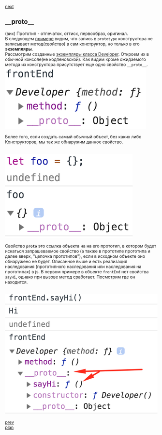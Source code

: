 <a href="04.md">next</a>

<h2>__proto__</h2>

<div>
(вик) Прототип - отпечаток, оттиск, первообраз, оригинал.
</div>

<div>
В следующем <a href="https://codepen.io/paawel/pen/zXVomL?editors=1011">примере</a>
видим, что запись в <code>prototype</code> конструктора не записывает метод(свойство) в
сам конструктор, но только в его <strong>экземпляры</strong>.
</div>

<div>
Рассмотрим созданные <a href="https://codepen.io/paawel/pen/rbEWEZ?editors=1012">экземпляры класса Developer</a>.
Откроем их в обычной консоле(не кодпеновской). Как видим кроме ожидаемого метода из конструктора присутствует
еще одно свойство <code>__proto__</code>.

<br/>
<img src="./media/03-1.png">

Более того, если создать самый обычный объект, без каких либо Конструкторов, мы так же обнаружим данное свойство.

<br/>
<img src="./media/03-2.png">

Свойство <code>__proto__</code> это ссылка объекта на на его прототип, в котором будет искаться запрашеваемое свойство
(а также в прототипе прототипа и далее вверх, "цепочка прототипов"), если в исходном объекте оно обнаружено не будет.
Описанное выше и есть реализация наследования (прототипного наследования или наследования на прототипах) в js.
В первом примере в объекте <code>frontEnd</code> нет свойства <code>sayHi</code>, однако при вызове метод сработает.
Посмотрим где он находится.

<br/>
<img src="./media/03-3.png">

</div>

<br/>
<a href="02.md">prev</a>
<br/>
<a href="00.md">plan</a>

